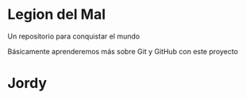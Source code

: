 # Legion del Mal
Un repositorio para conquistar el mundo

Básicamente aprenderemos más sobre Git y GitHub con este proyecto

# Jordy